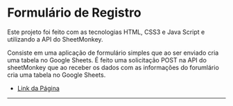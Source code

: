 # Formulário de Registro 

Este projeto foi feito com as tecnologias HTML, CSS3 e Java Script e utilizando a API do SheetMonkey.

Consiste em uma aplicação de formulário simples que ao ser enviado cria uma tabela no Google Sheets. É feito uma solicitação POST na API do sheetMonkey que ao receber os dados com as informações do forumlário cria uma tabela no Google Sheets.

* [Link da Página]([https://fonts.google.com](https://artguiar.github.io/Formulario-de-Registro/))
---
